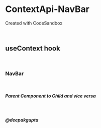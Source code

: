 # ContextApi-NavBar
Created with CodeSandbox

<br />
<h2>useContext hook</h2><br />
<h3>NavBar</h3><br />
<h5>Parent Component to Child and vice versa</h5><br />

<h5>@deepakgupta</h5>

